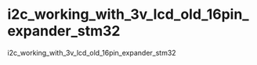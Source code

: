 # i2c_working_with_3v_lcd_old_16pin_expander_stm32
i2c_working_with_3v_lcd_old_16pin_expander_stm32
